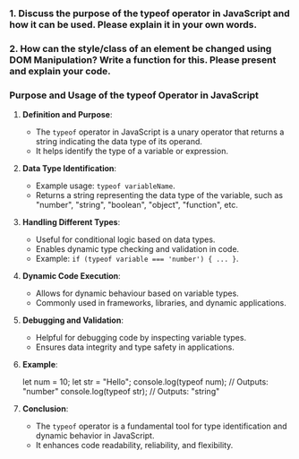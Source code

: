 ### 1. Discuss the purpose of the typeof operator in JavaScript and how it can be used. Please explain it in your own words.
### 2. How can the style/class of an element be changed using DOM Manipulation? Write a function for this. Please present and explain your code.


### Purpose and Usage of the typeof Operator in JavaScript

1. **Definition and Purpose**:

   - The `typeof` operator in JavaScript is a unary operator that returns a string indicating the data type of its operand.
   - It helps identify the type of a variable or expression.

2. **Data Type Identification**:

   - Example usage: `typeof variableName`.
   - Returns a string representing the data type of the variable, such as "number", "string", "boolean", "object", "function", etc.

3. **Handling Different Types**:

   - Useful for conditional logic based on data types.
   - Enables dynamic type checking and validation in code.
   - Example: `if (typeof variable === 'number') { ... }`.

4. **Dynamic Code Execution**:

   - Allows for dynamic behaviour based on variable types.
   - Commonly used in frameworks, libraries, and dynamic applications.

5. **Debugging and Validation**:

   - Helpful for debugging code by inspecting variable types.
   - Ensures data integrity and type safety in applications.

6. **Example**:

   let num = 10;
   let str = "Hello";
   console.log(typeof num); // Outputs: "number"
   console.log(typeof str); // Outputs: "string"

7. **Conclusion**:
   - The `typeof` operator is a fundamental tool for type identification and dynamic behavior in JavaScript.
   - It enhances code readability, reliability, and flexibility.
